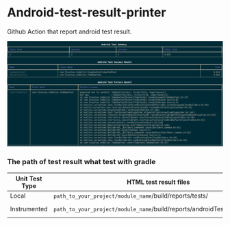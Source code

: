 # Android-test-result-printer

Github Action that report android test result.

![result_img](./doc/result.png)

### The path of test result what test with gradle
|Unit Test Type|HTML test result files|XML test result files|
|---|---|---|
|Local|`path_to_your_project/module_name`/build/reports/tests/|`path_to_your_project/module_name`/build/test-results/|
|Instrumented|`path_to_your_project/module_name`/build/reports/androidTests/connected/|`path_to_your_project/module_name`/build/outputs/androidTest-results/connected/|
